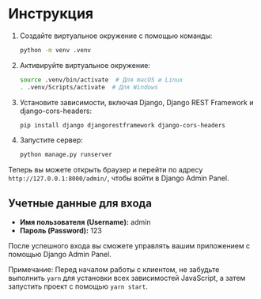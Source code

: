 # Инструкция

1. Создайте виртуальное окружение с помощью команды:

   ```bash
   python -m venv .venv
   ```

2. Активируйте виртуальное окружение:

   ```bash
   source .venv/bin/activate  # Для macOS и Linux
   . .venv/Scripts/activate  # Для Windows
   ```

3. Установите зависимости, включая Django, Django REST Framework и django-cors-headers:

   ```bash
   pip install django djangorestframework django-cors-headers
   ```

4. Запустите сервер:

   ```bash
   python manage.py runserver
   ```

Теперь вы можете открыть браузер и перейти по адресу `http://127.0.0.1:8000/admin/`, чтобы войти в Django Admin Panel.

## Учетные данные для входа

- **Имя пользователя (Username):** admin
- **Пароль (Password):** 123

После успешного входа вы сможете управлять вашим приложением с помощью Django Admin Panel.

Примечание: Перед началом работы с клиентом, не забудьте выполнить `yarn` для установки всех зависимостей JavaScript, а затем запустить проект с помощью `yarn start`.
